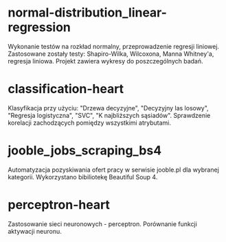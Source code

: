 # normal-distribution_linear-regression
Wykonanie testów na rozkład normalny, przeprowadzenie regresji liniowej.
Zastosowane zostały testy: Shapiro-Wilka, Wilcoxona, Manna Whitney'a, regresja liniowa.
Projekt zawiera wykresy do poszczególnych badań.

# classification-heart
Klasyfikacja przy użyciu: "Drzewa decyzyjne", "Decyzyjny las losowy", "Regresja logistyczna", "SVC", "K najbliższych sąsiadów".
Sprawdzenie korelacji zachodzących pomiędzy wszystkimi atrybutami.

# jooble_jobs_scraping_bs4
Automatyzacja pozyskiwania ofert pracy w serwisie jooble.pl dla wybranej kategorii. Wykorzystano bibiliotekę Beautiful Soup 4.

# perceptron-heart
Zastosowanie sieci neuronowych - perceptron. Porównanie funkcji aktywacji neuronu.
